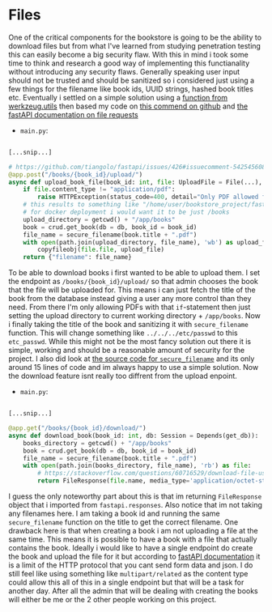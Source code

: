 # Files

One of the critical components for the bookstore is going to be the ability to download files but from what I've learned from studying penetration testing this can easily become a big security flaw. With this in mind i took some time to think and research a good way of implementing this functianality without introducing any security flaws. Generally speaking user input should not be trusted and should be sanitized so i considered just using a few things for the filename like book ids, UUID strings, hashed book titles etc. Eventually i settled on a simple solution using a [function from werkzeug.utils](https://tedboy.github.io/flask/generated/werkzeug.secure_filename.html) then based my code on [this commend on github](https://github.com/tiangolo/fastapi/issues/426#issuecomment-542545608) and [the fastAPI documentation on file requests](https://fastapi.tiangolo.com/tutorial/request-files/)

* `main.py`:

```python

[...snip...]

# https://github.com/tiangolo/fastapi/issues/426#issuecomment-542545608
@app.post("/books/{book_id}/upload/")
async def upload_book_file(book_id: int, file: UploadFile = File(...), db: Session = Depends(get_db)):
	if file.content_type != "application/pdf":
		raise HTTPException(status_code=400, detail="Only PDF allowed for now")
	# this results to something like "/home/user/bookstore_project/fastapi_backend/app/books/"
	# for docker deployment i would want it to be just /books
	upload_directory = getcwd() + "/app/books"
	book = crud.get_book(db = db, book_id = book_id)
	file_name = secure_filename(book.title + ".pdf")
	with open(path.join(upload_directory, file_name), 'wb') as upload_file:
		copyfileobj(file.file, upload_file)
	return {"filename": file_name}
```


To be able to download books i first wanted to be able to upload them. I set the endpoint as `/books/{book_id}/upload/` so that admin chooses the book that the file will be uploaded for. This means i can just fetch the title of the book from the database instead giving a user any more control than they need. From there I'm only allowing PDFs with that `if`-statement then just setting the upload directory to current working directory + `/app/books`. Now i finally taking the title of the book and sanitizing it with `secure_filename` function. This will change something like `../../../etc/passwd` to this `etc_passwd`. While this might not be the most fancy solution out there it is simple, working and should be a reasonable amount of security for the project. I also did look at [the source code for `secure_filename`](https://tedboy.github.io/flask/_modules/werkzeug/utils.html#secure_filename) and its only around 15 lines of code and im always happy to use a simple solution. Now the download feature isnt really too diffrent from the upload enpoint.

* `main.py`:

```python

[...snip...]

@app.get("/books/{book_id}/download/")
async def download_book(book_id: int, db: Session = Depends(get_db)):
	books_directory = getcwd() + "/app/books"
	book = crud.get_book(db = db, book_id = book_id)
	file_name = secure_filename(book.title + ".pdf")
	with open(path.join(books_directory, file_name), 'rb') as file:
		# https://stackoverflow.com/questions/60716529/download-file-using-fastapi
		return FileResponse(file.name, media_type='application/octet-stream',filename=file_name)
```

I guess the only noteworthy part about this is that im returning `FileResponse` object that i imported from `fastapi.responses`. Also notice that im not taking any filenames here. I am taking a book id and running the same `secure_filename` function on the title to get the correct filename. One drawback here is that when creating a book i am not uploading a file at the same time. This means it is possible to have a book with a file that actually contains the book. Ideally i would like to have a single endpoint do create the book and upload the file for it but according to [fastAPI documentation](https://fastapi.tiangolo.com/tutorial/request-files/#what-is-form-data) it is a limit of the HTTP protocol that you cant send form data and json. I do still feel like using something like `multipart/related` as the content type could allow this all of this in a single endpoint but that will be a task for another day. After all the admin that will be dealing with creating the books will either be me or the 2 other people working on this project.
